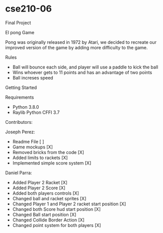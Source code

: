 # cse210-06
Final Project

El pong Game

Pong was originally released in 1972 by Atari, we decided to recreate our improved version of the game by adding more difficulty to the game.

Rules

- Ball will bounce each side, and player will use a paddle to kick the ball
- Wins whoever gets to 11 points and has an advantage of two points
- Ball increses speed

Getting Started

Requirements

- Python 3.8.0
- Raylib Python CFFI 3.7

Contributors:

Joseph Perez:
- Readme File [ ]
- Game mockups [X]
- Removed bricks from the code [X]
- Added limits to rackets [X]
- Implemented simple score system [X]

Daniel Parra:
- Added Player 2 Racket [X]
- Added Player 2 Score [X]
- Added both players controls [X]
- Changed ball and racket sprites [X]
- Changed Player 1 and Player 2 racket start position [X]
- Changed both Score hud start position [X]
- Changed Ball start position [X]
- Changed Collide Border Action [X]
- Changed point system for both players [X]
